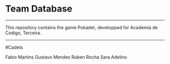 # Team Database
<hr>

This repository contains the game Pokadet, developped for Academia de Codigo, Terceira.

<hr>

#Cadets

Fabio Martins
Gustavo Mendes
Ruben Rocha
Sara Adelino
